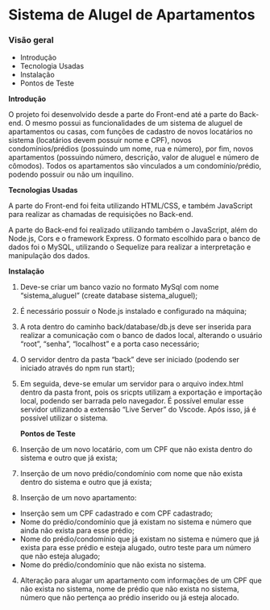 # Sistema de Alugel de Apartamentos

### Visão geral

- Introdução
- Tecnologia Usadas
- Instalação
- Pontos de Teste

**Introdução**

O projeto foi desenvolvido desde a parte do Front-end até a parte do Back-end. O mesmo possui as funcionalidades de um sistema de aluguel de apartamentos ou casas, com funções de cadastro de novos locatários no sistema (locatários devem possuir nome e CPF), novos condomínios/prédios (possuindo um nome, rua e número), por fim, novos apartamentos (possuindo número, descrição, valor de aluguel e número de cômodos). Todos os apartamentos são vinculados a um condomínio/prédio, podendo possuir ou não um inquilino.

**Tecnologias Usadas**

A parte do Front-end foi feita utilizando HTML/CSS, e também JavaScript para realizar as chamadas de requisições no Back-end.

A parte do Back-end foi realizado utilizando também o JavaScript, além do Node.js, Cors e o framework Express. O formato escolhido para o banco de dados foi o MySQL, utilizando o Sequelize para realizar a interpretação e manipulação dos dados.

**Instalação**

1. Deve-se criar um banco vazio no formato MySql com nome “sistema_aluguel” (create database sistema_aluguel);

2. É necessário possuir o Node.js instalado e configurado na máquina;

3. A rota dentro do caminho back/database/db.js deve ser inserida para realizar a comunicação com o banco de dados local, alterando o usuário “root”, “senha”, “localhost” e a porta caso necessário;

4. O servidor dentro da pasta “back” deve ser iniciado (podendo ser iniciado através do npm run start);

5. Em seguida, deve-se emular um servidor para o arquivo index.html dentro da pasta front, pois os sricpts utilizam a exportação e importação local, podendo ser barrada pelo navegador. É possível emular esse servidor utilizando a extensão “Live Server” do Vscode. Após isso, já é possível utilizar o sistema.

   **Pontos de Teste**

6. Inserção de um novo locatário, com um CPF que não exista dentro do sistema e outro que já exista;

7. Inserção de um novo prédio/condomínio com nome que não exista dentro do sistema e outro que já exista;

8. Inserção de um novo apartamento:

- Inserção sem um CPF cadastrado e com CPF cadastrado;
- Nome do prédio/condomínio que já existam no sistema e número que ainda não exista para esse prédio;
- Nome do prédio/condomínio que já existam no sistema e número que já exista para esse prédio e esteja alugado, outro teste para um número que não esteja alugado;
- Nome do prédio/condomínio que não exista no sistema.

4. Alteração para alugar um apartamento com informações de um CPF que não exista no sistema, nome de prédio que não exista no sistema, número que não pertença ao prédio inserido ou já esteja alocado.
